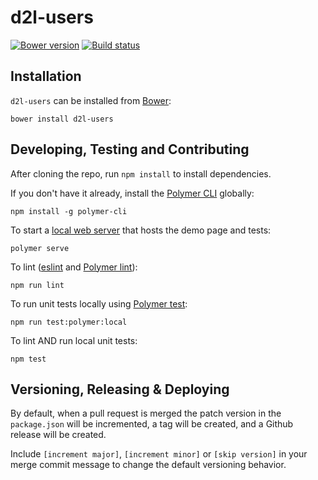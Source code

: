# d2l-users
[![Bower version][bower-image]][bower-url]
[![Build status][ci-image]][ci-url]

## Installation

`d2l-users` can be installed from [Bower][bower-url]:
```shell
bower install d2l-users
```

## Developing, Testing and Contributing

After cloning the repo, run `npm install` to install dependencies.

If you don't have it already, install the [Polymer CLI](https://www.polymer-project.org/3.0/docs/tools/polymer-cli) globally:

```shell
npm install -g polymer-cli
```

To start a [local web server](https://www.polymer-project.org/3.0/docs/tools/polymer-cli-commands#serve) that hosts the demo page and tests:

```shell
polymer serve
```

To lint ([eslint](http://eslint.org/) and [Polymer lint](https://www.polymer-project.org/3.0/docs/tools/polymer-cli-commands#lint)):

```shell
npm run lint
```

To run unit tests locally using [Polymer test](https://www.polymer-project.org/3.0/docs/tools/polymer-cli-commands#tests):

```shell
npm run test:polymer:local
```

To lint AND run local unit tests:

```shell
npm test
```

[bower-url]: http://bower.io/search/?q=d2l-users
[bower-image]: https://badge.fury.io/bo/d2l-users.svg
[ci-url]: https://travis-ci.org/BrightspaceHypermediaComponents/users
[ci-image]: https://travis-ci.com/BrightspaceHypermediaComponents/users.svg?branch=master

## Versioning, Releasing & Deploying

By default, when a pull request is merged the patch version in the `package.json` will be incremented, a tag will be created, and a Github release will be created.

Include `[increment major]`, `[increment minor]` or `[skip version]` in your merge commit message to change the default versioning behavior.
